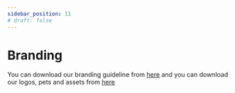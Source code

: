 ```yaml
---
sidebar_position: 11
# draft: false
---
```


# Branding

You can download our branding guideline from [here](/frenpet-brand-guidelines.pdf) and you can download our logos, pets and assets from [here](/assets.zip)
